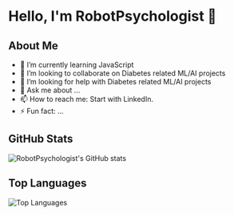 # Hello, I'm RobotPsychologist 👋

## About Me
- 🌱 I’m currently learning JavaScript
- 👯 I’m looking to collaborate on Diabetes related ML/AI projects
- 🤔 I’m looking for help with Diabetes related ML/AI projects
- 💬 Ask me about ...
- 📫 How to reach me: Start with LinkedIn.
- ⚡ Fun fact: ...

## GitHub Stats
![RobotPsychologist's GitHub stats](https://github-readme-stats.vercel.app/api?username=RobotPsychologist&show_icons=true&theme=one_dark_pro)

## Top Languages
![Top Languages](https://github-readme-stats.vercel.app/api/top-langs/?username=RobotPsychologist&layout=compact&theme=one_dark_pro)
